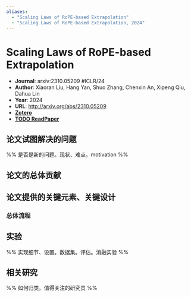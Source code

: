 ```yaml
---
aliases:
  - "Scaling Laws of RoPE-based Extrapolation"
  - "Scaling Laws of RoPE-based Extrapolation, 2024"
---
```

# Scaling Laws of RoPE-based Extrapolation

- **Journal**: arxiv:2310.05209 #ICLR/24 
- **Author**: Xiaoran Liu, Hang Yan, Shuo Zhang, Chenxin An, Xipeng Qiu, Dahua Lin
- **Year**: 2024
- **URL**: http://arxiv.org/abs/2310.05209
- [**Zotero**](zotero://select/items/@2024ScalingLawsRoPEbasedLiu)
- [**TODO ReadPaper**](https://readpaper.com/...)

## 论文试图解决的问题

%% 是否是新的问题。现状、难点。motivation %%


## 论文的总体贡献

## 论文提供的关键元素、关键设计

### 总体流程

## 实验

%% 实现细节、设置。数据集。评估。消融实验 %%

## 相关研究

%% 如何归类。值得关注的研究员 %%
